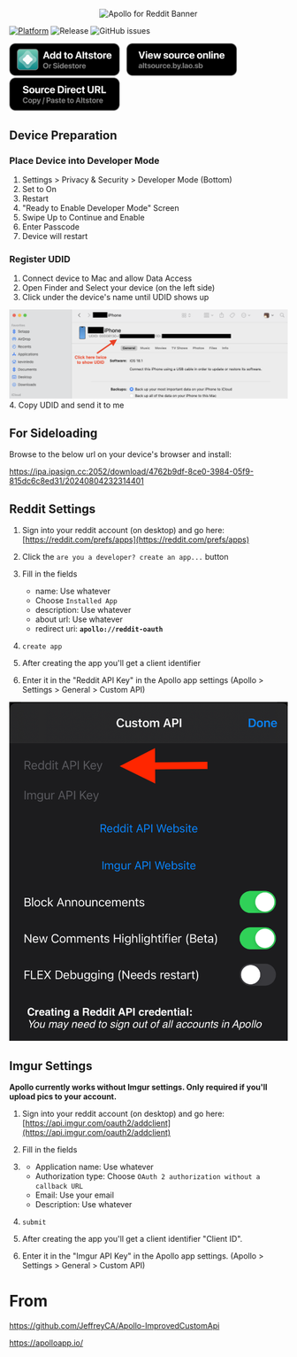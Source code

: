 <p align="center">
  <img src="https://github.com/Balackburn/Apollo/assets/93828569/532f0b7e-8c06-483c-9d04-8b84ada7b972" alt="Apollo for Reddit Banner" />
</p>

[![Platform](http://img.shields.io/badge/platform-iOS/iPadOS/macOS-blue.svg)](https://developer.apple.com/iphone/index.action)
![Release](https://img.shields.io/github/downloads/Balackburn/Apollo/total)
![GitHub issues](https://img.shields.io/github/issues-raw/Balackburn/Apollo)

<a href="https://tinyurl.com/ApolloAltstore"><img src="https://raw.githubusercontent.com/YTLitePlus/Assets/main/Github/Buttons/Altstore/Altstore.png" width="200"></a>
&nbsp;
<a href="https://altsource.by.lao.sb/browse/?source=https%3A%2F%2Fraw.githubusercontent.com%2FBalackburn%2FApollo%2Fmain%2Fapps.json"><img src="https://raw.githubusercontent.com/YTLitePlus/Assets/main/Github/Buttons/Altstore/altsource.by.lao.sb.png"
 width="200"></a>
&nbsp;
<a href="https://balackburn.github.io/Apollo/apps.json"><img src="https://raw.githubusercontent.com/YTLitePlus/Assets/main/Github/Buttons/Altstore/URL.png" width="200"></a>

## Device Preparation

### Place Device into Developer Mode

1. Settings > Privacy & Security > Developer Mode (Bottom) 
2. Set to On
3. Restart
4. "Ready to Enable Developer Mode" Screen
5. Swipe Up to Continue and Enable
6. Enter Passcode
7. Device will restart

### Register UDID

1. Connect device to Mac and allow Data Access
2. Open Finder and Select your device (on the left side)
3. Click under the device's name until UDID shows up
<img src="images/UDID.png">
4. Copy UDID and send it to me

## For Sideloading

Browse to the below url on your device's browser and install:

https://ipa.ipasign.cc:2052/download/4762b9df-8ce0-3984-05f9-815dc6c8ed31/20240804232314401

## Reddit Settings

1. Sign into your reddit account (on desktop) and go here:  
    [https://reddit.com/prefs/apps](https://reddit.com/prefs/apps)
2. Click the `are you a developer? create an app...` button
3. Fill in the fields
	* name: Use whatever
	* Choose `Installed App`
	* description: Use whatever
	* about url: Use whatever
	* redirect uri: **`apollo://reddit-oauth`**
4. `create app`

5. After creating the app you'll get a client identifier

6. Enter it in the "Reddit API Key" in the Apollo app settings
   (Apollo > Settings > General > Custom API)
<img src="images/redditAPI.PNG">

## Imgur Settings
**Apollo currently works without Imgur settings. Only required if you'll upload pics to your account.**

1. Sign into your reddit account (on desktop) and go here:  
    [https://api.imgur.com/oauth2/addclient](https://api.imgur.com/oauth2/addclient)
2. Fill in the fields
3. 
	* Application name: Use whatever
	* Authorization type: Choose `OAuth 2 authorization without a callback URL`
	* Email: Use your email
	* Description: Use whatever

4. `submit`
5. After creating the app you'll get a client identifier "Client ID".
6. Enter it in the "Imgur API Key" in the Apollo app settings.
   (Apollo > Settings > General > Custom API)

# From 

https://github.com/JeffreyCA/Apollo-ImprovedCustomApi

https://apolloapp.io/

